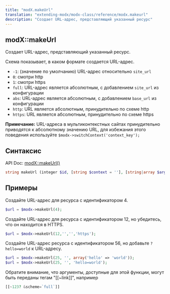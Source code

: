 ```yaml
---
title: "modX.makeUrl"
translation: "extending-modx/modx-class/reference/modx.makeurl"
description: "Создает URL-адрес, представляющий указанный ресурс"
---
```


## modX::makeUrl

Создает URL-адрес, представляющий указанный ресурс.

Схема показывает, в каком формате создается URL-адрес.

- `-1`: (значение по умолчанию) URL-адрес относительно `site_url`
- `0`: смотри http
- `1`: смотри https
- `full`: URL-адрес является абсолютным, с добавлением `site_url` из конфигурации
- `abs`: URL-адрес является абсолютным, с добавлением `base_url` из конфигурации
- `http`: URL является абсолютным, принудительно по схеме http
- `https`: URL является абсолютным, принудительно по схеме https

**Примечание:**
URL-адреса в мультиконтекстных сайтах принудительно приводятся к абсолютному значению URL, для избежания этого поведения используйте `$modx->switchContext('context_key');`

## Синтаксис

API Doc: [modX::makeUrl()](http://api.modx.com/revolution/2.2/db_core_model_modx_modx.class.html#%5CmodX::makeUrl())

``` php
string makeUrl (integer $id, [string $context = ''], [string|array $args = ''], [mixed $scheme = -1], [array $options = null])
```

## Примеры

Создайте URL-адрес для ресурса с идентификатором 4.

``` php
$url = $modx->makeUrl(4);
```

Создайте URL-адрес для ресурса с идентификатором 12, но убедитесь, что он находится в HTTPS.

``` php
$url = $modx->makeUrl(12,'','','https');
```

Создайте URL-адрес ресурса с идентификатором 56, но добавьте `?hello=world` к URL-адресу.

``` php
$url = $modx->makeUrl(25, '', array('hello' => 'world'));
$url = $modx->makeUrl(25, '', 'hello=world');
```

Обратите внимание, что аргументы, доступные для этой функции, могут быть переданы тегам "[[~link]]", например

``` php
[[~123? &scheme=`full`]]
```
